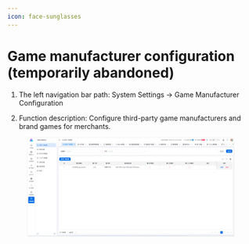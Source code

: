 ```yaml
---
icon: face-sunglasses
---
```


# Game manufacturer configuration (temporarily abandoned)

1. The left navigation bar path: System Settings → Game Manufacturer Configuration

2. Function description: Configure third-party game manufacturers and brand games for merchants.

<figure><img src="../.gitbook/assets/image (261).png" alt=""><figcaption></figcaption></figure>
